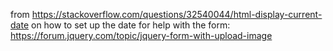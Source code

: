 from https://stackoverflow.com/questions/32540044/html-display-current-date on how to set up the date
for help with the form: https://forum.jquery.com/topic/jquery-form-with-upload-image  
